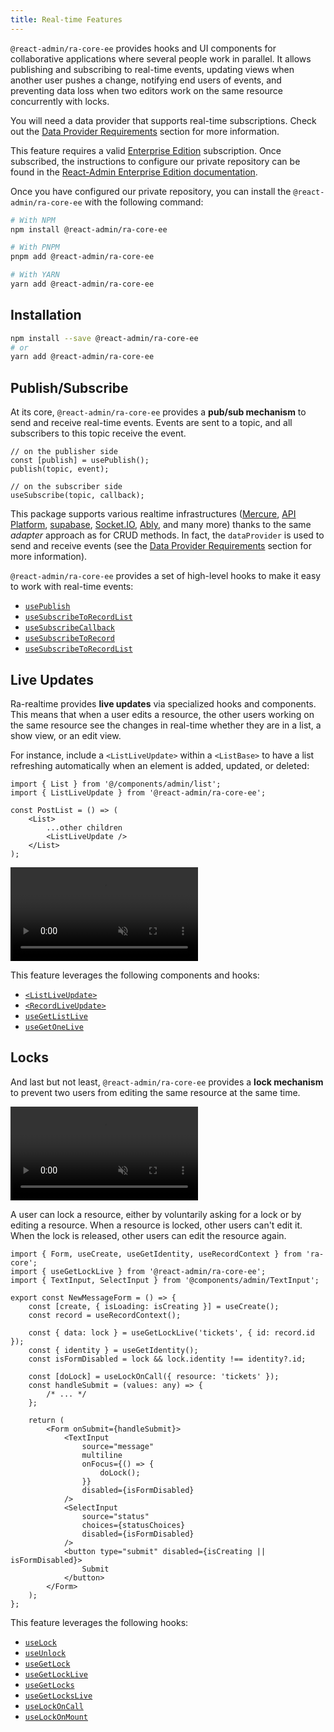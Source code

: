 ```yaml
---
title: Real-time Features
---
```


`@react-admin/ra-core-ee` provides hooks and UI components for collaborative applications where several people work in parallel. It allows publishing and subscribing to real-time events, updating views when another user pushes a change, notifying end users of events, and preventing data loss when two editors work on the same resource concurrently with locks.

You will need a data provider that supports real-time subscriptions. Check out the [Data Provider Requirements](./RealtimeDataProviders.md) section for more information.

This feature requires a valid [Enterprise Edition](https://marmelab.com/ra-enterprise/) subscription. Once subscribed, the instructions to configure our private repository can be found in the [React-Admin Enterprise Edition documentation](https://react-admin-ee.marmelab.com/setup).

Once you have configured our private repository, you can install the `@react-admin/ra-core-ee` with the following command:

```bash
# With NPM
npm install @react-admin/ra-core-ee

# With PNPM
pnpm add @react-admin/ra-core-ee

# With YARN
yarn add @react-admin/ra-core-ee
```

## Installation

```sh
npm install --save @react-admin/ra-core-ee
# or
yarn add @react-admin/ra-core-ee
```

## Publish/Subscribe

At its core, `@react-admin/ra-core-ee` provides a **pub/sub mechanism** to send and receive real-time events. Events are sent to a topic, and all subscribers to this topic receive the event.

```tsx
// on the publisher side
const [publish] = usePublish();
publish(topic, event);

// on the subscriber side
useSubscribe(topic, callback);
```

This package supports various realtime infrastructures ([Mercure](https://mercure.rocks/), [API Platform](https://api-platform.com/docs/admin/real-time-mercure/#real-time-updates-with-mercure), [supabase](https://supabase.com/), [Socket.IO](https://socket.io/), [Ably](https://ably.com/), and many more) thanks to the same _adapter_ approach as for CRUD methods. In fact, the `dataProvider` is used to send and receive events (see the [Data Provider Requirements](#data-provider-requirements) section for more information).

`@react-admin/ra-core-ee` provides a set of high-level hooks to make it easy to work with real-time events:

- [`usePublish`](https://marmelab.com/ra-core/usepublish/)
- [`useSubscribeToRecordList`](https://marmelab.com/ra-core/usesubscribetorecordlist/)
- [`useSubscribeCallback`](https://marmelab.com/ra-core/usesubscribecallback/)
- [`useSubscribeToRecord`](https://marmelab.com/ra-core/usesubscribetorecord/)
- [`useSubscribeToRecordList`](https://marmelab.com/ra-core/usesubscribetorecordlist/)

## Live Updates

Ra-realtime provides **live updates** via specialized hooks and components. This means that when a user edits a resource, the other users working on the same resource see the changes in real-time whether they are in a list, a show view, or an edit view.

For instance, include a `<ListLiveUpdate>` within a `<ListBase>` to have a list refreshing automatically when an element is added, updated, or deleted:

```tsx {2, 7}
import { List } from '@/components/admin/list';
import { ListLiveUpdate } from '@react-admin/ra-core-ee';

const PostList = () => (
    <List>
        ...other children
        <ListLiveUpdate />
    </List>
);
```

<video controls autoplay playsinline muted loop class="w-full aspect-600/220">
  <source src="https://react-admin-ee.marmelab.com/assets/useSubscribeToRecordList.mp4" type="video/mp4"/>
  Your browser does not support the video tag.
</video>

This feature leverages the following components and hooks:

- [`<ListLiveUpdate>`](./ListLiveUpdate.md)
- [`<RecordLiveUpdate>`](./RecordLiveUpdate.md)
- [`useGetListLive`](https://marmelab.com/ra-core/usegetlistlive/)
- [`useGetOneLive`](https://marmelab.com/ra-core/usegetonelive/)

## Locks

And last but not least, `@react-admin/ra-core-ee` provides a **lock mechanism** to prevent two users from editing the same resource at the same time.

<video controls autoplay playsinline muted loop class="w-full aspect-600/258">
  <source src="https://react-admin-ee.marmelab.com/assets/locks-demo.mp4" type="video/mp4"/>
  Your browser does not support the video tag.
</video>

A user can lock a resource, either by voluntarily asking for a lock or by editing a resource. When a resource is locked, other users can't edit it. When the lock is released, other users can edit the resource again.

```tsx
import { Form, useCreate, useGetIdentity, useRecordContext } from 'ra-core';
import { useGetLockLive } from '@react-admin/ra-core-ee';
import { TextInput, SelectInput } from '@components/admin/TextInput';

export const NewMessageForm = () => {
    const [create, { isLoading: isCreating }] = useCreate();
    const record = useRecordContext();

    const { data: lock } = useGetLockLive('tickets', { id: record.id });
    const { identity } = useGetIdentity();
    const isFormDisabled = lock && lock.identity !== identity?.id;

    const [doLock] = useLockOnCall({ resource: 'tickets' });
    const handleSubmit = (values: any) => {
        /* ... */
    };

    return (
        <Form onSubmit={handleSubmit}>
            <TextInput
                source="message"
                multiline
                onFocus={() => {
                    doLock();
                }}
                disabled={isFormDisabled}
            />
            <SelectInput
                source="status"
                choices={statusChoices}
                disabled={isFormDisabled}
            />
            <button type="submit" disabled={isCreating || isFormDisabled}>
                Submit
            </button>
        </Form>
    );
};
```

This feature leverages the following hooks:

- [`useLock`](https://marmelab.com/ra-core/uselock/)
- [`useUnlock`](https://marmelab.com/ra-core/useunlock/)
- [`useGetLock`](https://marmelab.com/ra-core/usegetlock/)
- [`useGetLockLive`](https://marmelab.com/ra-core/usegetlocklive/)
- [`useGetLocks`](https://marmelab.com/ra-core/usegetlocks/)
- [`useGetLocksLive`](https://marmelab.com/ra-core/usegetlockslive/)
- [`useLockOnCall`](https://marmelab.com/ra-core/uselockoncall/)
- [`useLockOnMount`](https://marmelab.com/ra-core/uselockonmount/)
